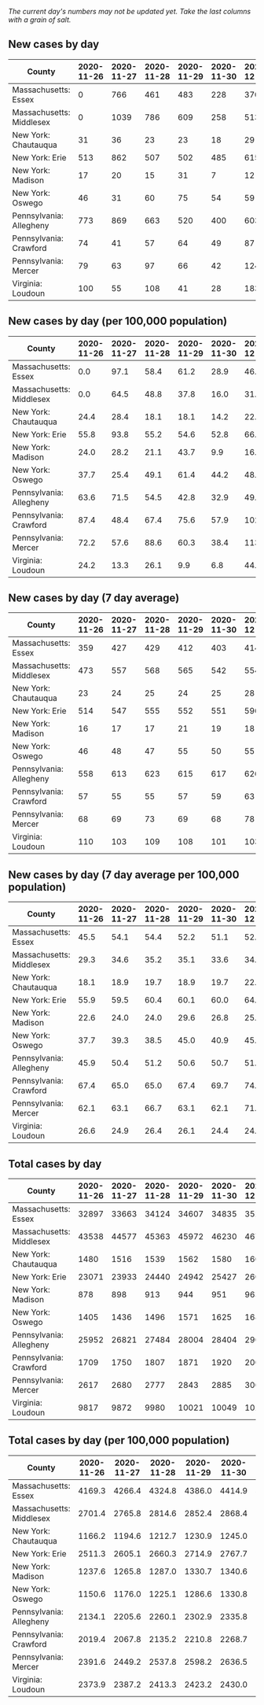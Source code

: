 _The current day's numbers may not be updated yet. Take the last columns with a grain of salt._
## New cases by day

| County | 2020-11-26 | 2020-11-27 | 2020-11-28 | 2020-11-29 | 2020-11-30 | 2020-12-01 | 2020-12-02 |
| --- | --- | --- | --- | --- | --- | --- | --- |
| Massachusetts: Essex | 0 | 766 | 461 | 483 | 228 | 370 |  |
| Massachusetts: Middlesex | 0 | 1039 | 786 | 609 | 258 | 513 |  |
| New York: Chautauqua | 31 | 36 | 23 | 23 | 18 | 29 | 22 |
| New York: Erie | 513 | 862 | 507 | 502 | 485 | 615 | 476 |
| New York: Madison | 17 | 20 | 15 | 31 | 7 | 12 | 29 |
| New York: Oswego | 46 | 31 | 60 | 75 | 54 | 59 | 58 |
| Pennsylvania: Allegheny | 773 | 869 | 663 | 520 | 400 | 603 | 508 |
| Pennsylvania: Crawford | 74 | 41 | 57 | 64 | 49 | 87 | 119 |
| Pennsylvania: Mercer | 79 | 63 | 97 | 66 | 42 | 124 | 50 |
| Virginia: Loudoun | 100 | 55 | 108 | 41 | 28 | 183 | 70 |

## New cases by day (per 100,000 population)

| County | 2020-11-26 | 2020-11-27 | 2020-11-28 | 2020-11-29 | 2020-11-30 | 2020-12-01 | 2020-12-02 |
| --- | --- | --- | --- | --- | --- | --- | --- |
| Massachusetts: Essex | 0.0 | 97.1 | 58.4 | 61.2 | 28.9 | 46.9 |  |
| Massachusetts: Middlesex | 0.0 | 64.5 | 48.8 | 37.8 | 16.0 | 31.8 |  |
| New York: Chautauqua | 24.4 | 28.4 | 18.1 | 18.1 | 14.2 | 22.9 | 17.3 |
| New York: Erie | 55.8 | 93.8 | 55.2 | 54.6 | 52.8 | 66.9 | 51.8 |
| New York: Madison | 24.0 | 28.2 | 21.1 | 43.7 | 9.9 | 16.9 | 40.9 |
| New York: Oswego | 37.7 | 25.4 | 49.1 | 61.4 | 44.2 | 48.3 | 47.5 |
| Pennsylvania: Allegheny | 63.6 | 71.5 | 54.5 | 42.8 | 32.9 | 49.6 | 41.8 |
| Pennsylvania: Crawford | 87.4 | 48.4 | 67.4 | 75.6 | 57.9 | 102.8 | 140.6 |
| Pennsylvania: Mercer | 72.2 | 57.6 | 88.6 | 60.3 | 38.4 | 113.3 | 45.7 |
| Virginia: Loudoun | 24.2 | 13.3 | 26.1 | 9.9 | 6.8 | 44.3 | 16.9 |

## New cases by day (7 day average)

| County | 2020-11-26 | 2020-11-27 | 2020-11-28 | 2020-11-29 | 2020-11-30 | 2020-12-01 | 2020-12-02 |
| --- | --- | --- | --- | --- | --- | --- | --- |
| Massachusetts: Essex | 359 | 427 | 429 | 412 | 403 | 414 |  |
| Massachusetts: Middlesex | 473 | 557 | 568 | 565 | 542 | 554 |  |
| New York: Chautauqua | 23 | 24 | 25 | 24 | 25 | 28 | 26 |
| New York: Erie | 514 | 547 | 555 | 552 | 551 | 596 | 566 |
| New York: Madison | 16 | 17 | 17 | 21 | 19 | 18 | 19 |
| New York: Oswego | 46 | 48 | 47 | 55 | 50 | 55 | 55 |
| Pennsylvania: Allegheny | 558 | 613 | 623 | 615 | 617 | 626 | 619 |
| Pennsylvania: Crawford | 57 | 55 | 55 | 57 | 59 | 63 | 70 |
| Pennsylvania: Mercer | 68 | 69 | 73 | 69 | 68 | 78 | 74 |
| Virginia: Loudoun | 110 | 103 | 109 | 108 | 101 | 103 | 84 |

## New cases by day (7 day average per 100,000 population)

| County | 2020-11-26 | 2020-11-27 | 2020-11-28 | 2020-11-29 | 2020-11-30 | 2020-12-01 | 2020-12-02 |
| --- | --- | --- | --- | --- | --- | --- | --- |
| Massachusetts: Essex | 45.5 | 54.1 | 54.4 | 52.2 | 51.1 | 52.5 |  |
| Massachusetts: Middlesex | 29.3 | 34.6 | 35.2 | 35.1 | 33.6 | 34.4 |  |
| New York: Chautauqua | 18.1 | 18.9 | 19.7 | 18.9 | 19.7 | 22.1 | 20.5 |
| New York: Erie | 55.9 | 59.5 | 60.4 | 60.1 | 60.0 | 64.9 | 61.6 |
| New York: Madison | 22.6 | 24.0 | 24.0 | 29.6 | 26.8 | 25.4 | 26.8 |
| New York: Oswego | 37.7 | 39.3 | 38.5 | 45.0 | 40.9 | 45.0 | 45.0 |
| Pennsylvania: Allegheny | 45.9 | 50.4 | 51.2 | 50.6 | 50.7 | 51.5 | 50.9 |
| Pennsylvania: Crawford | 67.4 | 65.0 | 65.0 | 67.4 | 69.7 | 74.4 | 82.7 |
| Pennsylvania: Mercer | 62.1 | 63.1 | 66.7 | 63.1 | 62.1 | 71.3 | 67.6 |
| Virginia: Loudoun | 26.6 | 24.9 | 26.4 | 26.1 | 24.4 | 24.9 | 20.3 |

## Total cases by day

| County | 2020-11-26 | 2020-11-27 | 2020-11-28 | 2020-11-29 | 2020-11-30 | 2020-12-01 | 2020-12-02 |
| --- | --- | --- | --- | --- | --- | --- | --- |
| Massachusetts: Essex | 32897 | 33663 | 34124 | 34607 | 34835 | 35205 |  |
| Massachusetts: Middlesex | 43538 | 44577 | 45363 | 45972 | 46230 | 46743 |  |
| New York: Chautauqua | 1480 | 1516 | 1539 | 1562 | 1580 | 1609 | 1631 |
| New York: Erie | 23071 | 23933 | 24440 | 24942 | 25427 | 26042 | 26518 |
| New York: Madison | 878 | 898 | 913 | 944 | 951 | 963 | 992 |
| New York: Oswego | 1405 | 1436 | 1496 | 1571 | 1625 | 1684 | 1742 |
| Pennsylvania: Allegheny | 25952 | 26821 | 27484 | 28004 | 28404 | 29007 | 29515 |
| Pennsylvania: Crawford | 1709 | 1750 | 1807 | 1871 | 1920 | 2007 | 2126 |
| Pennsylvania: Mercer | 2617 | 2680 | 2777 | 2843 | 2885 | 3009 | 3059 |
| Virginia: Loudoun | 9817 | 9872 | 9980 | 10021 | 10049 | 10232 | 10302 |

## Total cases by day (per 100,000 population)

| County | 2020-11-26 | 2020-11-27 | 2020-11-28 | 2020-11-29 | 2020-11-30 | 2020-12-01 | 2020-12-02 |
| --- | --- | --- | --- | --- | --- | --- | --- |
| Massachusetts: Essex | 4169.3 | 4266.4 | 4324.8 | 4386.0 | 4414.9 | 4461.8 |  |
| Massachusetts: Middlesex | 2701.4 | 2765.8 | 2814.6 | 2852.4 | 2868.4 | 2900.2 |  |
| New York: Chautauqua | 1166.2 | 1194.6 | 1212.7 | 1230.9 | 1245.0 | 1267.9 | 1285.2 |
| New York: Erie | 2511.3 | 2605.1 | 2660.3 | 2714.9 | 2767.7 | 2834.7 | 2886.5 |
| New York: Madison | 1237.6 | 1265.8 | 1287.0 | 1330.7 | 1340.6 | 1357.5 | 1398.3 |
| New York: Oswego | 1150.6 | 1176.0 | 1225.1 | 1286.6 | 1330.8 | 1379.1 | 1426.6 |
| Pennsylvania: Allegheny | 2134.1 | 2205.6 | 2260.1 | 2302.9 | 2335.8 | 2385.4 | 2427.1 |
| Pennsylvania: Crawford | 2019.4 | 2067.8 | 2135.2 | 2210.8 | 2268.7 | 2371.5 | 2512.1 |
| Pennsylvania: Mercer | 2391.6 | 2449.2 | 2537.8 | 2598.2 | 2636.5 | 2749.9 | 2795.5 |
| Virginia: Loudoun | 2373.9 | 2387.2 | 2413.3 | 2423.2 | 2430.0 | 2474.3 | 2491.2 |
